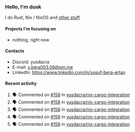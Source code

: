 ### Hello, I'm dusk

I do Rust, Nix / NixOS and [other stuff](https://gaze.systems/).

#### Projects I'm focusing on

- nothing, right now

#### Contacts

- Discord: yusdacra
- E-mail: y.bera003.06@pm.me
- LinkedIn: https://www.linkedin.com/in/yusuf-bera-ertan

#### Recent activity

<!--START_SECTION:activity-->
1. 🗣 Commented on [#158](https://github.com/yusdacra/nix-cargo-integration/issues/158#issuecomment-2316159934) in [yusdacra/nix-cargo-integration](https://github.com/yusdacra/nix-cargo-integration)
2. 🗣 Commented on [#158](https://github.com/yusdacra/nix-cargo-integration/issues/158#issuecomment-2315989242) in [yusdacra/nix-cargo-integration](https://github.com/yusdacra/nix-cargo-integration)
3. 🗣 Commented on [#158](https://github.com/yusdacra/nix-cargo-integration/issues/158#issuecomment-2308628404) in [yusdacra/nix-cargo-integration](https://github.com/yusdacra/nix-cargo-integration)
4. 🗣 Commented on [#158](https://github.com/yusdacra/nix-cargo-integration/issues/158#issuecomment-2308543408) in [yusdacra/nix-cargo-integration](https://github.com/yusdacra/nix-cargo-integration)
5. 🗣 Commented on [#158](https://github.com/yusdacra/nix-cargo-integration/issues/158#issuecomment-2307839589) in [yusdacra/nix-cargo-integration](https://github.com/yusdacra/nix-cargo-integration)
<!--END_SECTION:activity-->
